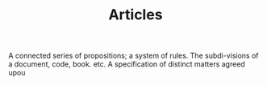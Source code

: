 ---
title: Articles
letter: A
permalink: "/definitions/bld-articles.html"
body: 1. A connected series of propositions; a system of rules. The subdi-visions
  of a document, code, book. etc. A specification of distinct matters agreed upou
published_at: '2018-07-07'
source: Black's Law Dictionary 2nd Ed (1910)
layout: post
---